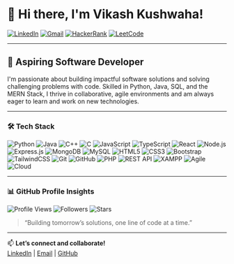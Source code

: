 # 👋 Hi there, I'm Vikash Kushwaha!

[![LinkedIn](https://img.shields.io/badge/LinkedIn-Connect-blue?logo=linkedin)](https://www.linkedin.com/in/vikashkushwahaa28/)
[![Gmail](https://img.shields.io/badge/Gmail-Contact-red?logo=gmail)](mailto:vikashkushwahaa28@gmail.com)
[![HackerRank](https://img.shields.io/badge/HackerRank-Profile-2EC866?logo=hackerrank&logoColor=white)](https://www.hackerrank.com/profile/2022pcecsvikash1)
[![LeetCode](https://img.shields.io/badge/LeetCode-Profile-orange?logo=leetcode&logoColor=white)](https://leetcode.com/u/Vikash-Kushwah/)

---

## 🚀 Aspiring Software Developer

I'm passionate about building impactful software solutions and solving challenging problems with code. Skilled in Python, Java, SQL, and the MERN Stack, I thrive in collaborative, agile environments and am always eager to learn and work on new technologies.

---

### 🛠️ Tech Stack

![Python](https://img.shields.io/badge/Python-3776AB?logo=python&logoColor=white)
![Java](https://img.shields.io/badge/Java-007396?logo=java&logoColor=white)
![C++](https://img.shields.io/badge/C++-00599C?logo=c%2B%2B&logoColor=white)
![C](https://img.shields.io/badge/C-00599C?logo=c&logoColor=white)
![JavaScript](https://img.shields.io/badge/JavaScript-F7DF1E?logo=javascript&logoColor=black)
![TypeScript](https://img.shields.io/badge/TypeScript-3178C6?logo=typescript&logoColor=white)
![React](https://img.shields.io/badge/React-20232A?logo=react&logoColor=61DAFB)
![Node.js](https://img.shields.io/badge/Node.js-339933?logo=node-dot-js&logoColor=white)
![Express.js](https://img.shields.io/badge/Express.js-404D59?logo=express&logoColor=white)
![MongoDB](https://img.shields.io/badge/MongoDB-4EA94B?logo=mongodb&logoColor=white)
![MySQL](https://img.shields.io/badge/MySQL-4479A1?logo=mysql&logoColor=white)
![HTML5](https://img.shields.io/badge/HTML5-E34F26?logo=html5&logoColor=white)
![CSS3](https://img.shields.io/badge/CSS3-1572B6?logo=css3&logoColor=white)
![Bootstrap](https://img.shields.io/badge/Bootstrap-7952B3?logo=bootstrap&logoColor=white)
![TailwindCSS](https://img.shields.io/badge/TailwindCSS-06B6D4?logo=tailwindcss&logoColor=white)
![Git](https://img.shields.io/badge/Git-F05032?logo=git&logoColor=white)
![GitHub](https://img.shields.io/badge/GitHub-181717?logo=github&logoColor=white)
![PHP](https://img.shields.io/badge/PHP-777BB4?logo=php&logoColor=white)
![REST API](https://img.shields.io/badge/REST%20API-005571?logo=api&logoColor=white)
![XAMPP](https://img.shields.io/badge/XAMPP-FB7A24?logo=xampp&logoColor=white)
![Agile](https://img.shields.io/badge/Agile-005571?logo=agile&logoColor=white)
![Cloud](https://img.shields.io/badge/Cloud-4285F4?logo=google-cloud&logoColor=white)

---

### 📊 GitHub Profile Insights

![Profile Views](https://komarev.com/ghpvc/?username=vikash-kushwah&color=blue)
![Followers](https://img.shields.io/github/followers/vikash-kushwah?label=Followers&style=social)
![Stars](https://img.shields.io/github/stars/vikash-kushwah?label=Stars&style=social)

> “Building tomorrow’s solutions, one line of code at a time.”

---

📫 **Let’s connect and collaborate!**  
[LinkedIn](https://www.linkedin.com/in/vikashkushwahaa28/) | [Email](mailto:vikashkushwahaa28@gmail.com) | [GitHub](https://github.com/vikash-kushwah)
